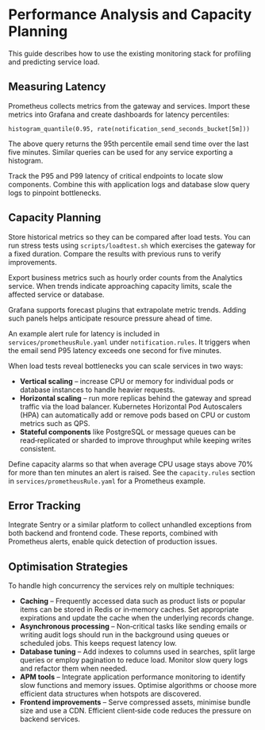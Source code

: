 # Performance Analysis and Capacity Planning

This guide describes how to use the existing monitoring stack for profiling and predicting service load.

## Measuring Latency

Prometheus collects metrics from the gateway and services. Import these metrics into Grafana and create dashboards for latency percentiles:

```promql
histogram_quantile(0.95, rate(notification_send_seconds_bucket[5m]))
```

The above query returns the 95th percentile email send time over the last five minutes. Similar queries can be used for any service exporting a histogram.

Track the P95 and P99 latency of critical endpoints to locate slow components. Combine this with application logs and database slow query logs to pinpoint bottlenecks.

## Capacity Planning

Store historical metrics so they can be compared after load tests. You can run stress tests using `scripts/loadtest.sh` which exercises the gateway for a fixed duration. Compare the results with previous runs to verify improvements.

Export business metrics such as hourly order counts from the Analytics service. When trends indicate approaching capacity limits, scale the affected service or database.

Grafana supports forecast plugins that extrapolate metric trends. Adding such panels helps anticipate resource pressure ahead of time.

An example alert rule for latency is included in `services/prometheusRule.yaml` under `notification.rules`. It triggers when the email send P95 latency exceeds one second for five minutes.

When load tests reveal bottlenecks you can scale services in two ways:

- **Vertical scaling** – increase CPU or memory for individual pods or database instances to handle heavier requests.
- **Horizontal scaling** – run more replicas behind the gateway and spread traffic via the load balancer. Kubernetes Horizontal Pod Autoscalers (HPA) can automatically add or remove pods based on CPU or custom metrics such as QPS.
- **Stateful components** like PostgreSQL or message queues can be read‑replicated or sharded to improve throughput while keeping writes consistent.

Define capacity alarms so that when average CPU usage stays above 70% for more than ten minutes an alert is raised. See the `capacity.rules` section in `services/prometheusRule.yaml` for a Prometheus example.

## Error Tracking

Integrate Sentry or a similar platform to collect unhandled exceptions from both backend and frontend code. These reports, combined with Prometheus alerts, enable quick detection of production issues.

## Optimisation Strategies

To handle high concurrency the services rely on multiple techniques:

- **Caching** – Frequently accessed data such as product lists or popular items can be stored in Redis or in‑memory caches. Set appropriate expirations and update the cache when the underlying records change.
- **Asynchronous processing** – Non‑critical tasks like sending emails or writing audit logs should run in the background using queues or scheduled jobs. This keeps request latency low.
- **Database tuning** – Add indexes to columns used in searches, split large queries or employ pagination to reduce load. Monitor slow query logs and refactor them when needed.
- **APM tools** – Integrate application performance monitoring to identify slow functions and memory issues. Optimise algorithms or choose more efficient data structures when hotspots are discovered.
- **Frontend improvements** – Serve compressed assets, minimise bundle size and use a CDN. Efficient client‑side code reduces the pressure on backend services.
